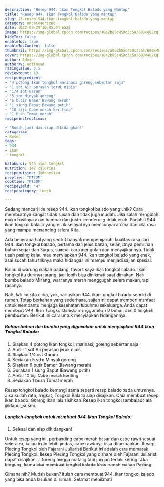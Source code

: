 ```yaml
---
description: "Resep 944. Ikan Tongkol Balado yang Mantap"
title: "Resep 944. Ikan Tongkol Balado yang Mantap"
slug: 23-resep-944-ikan-tongkol-balado-yang-mantap
category: Uncategorized
date: 2022-08-29T10:05:04.652Z
image: https://img-global.cpcdn.com/recipes/a0e2b85c450c3c5a/680x482cq70/944-ikan-tongkol-balado-foto-resep-utama.jpg
hideToc: false
enableToc: true
enableTocContent: false
thumbnail: https://img-global.cpcdn.com/recipes/a0e2b85c450c3c5a/680x482cq70/944-ikan-tongkol-balado-foto-resep-utama.jpg
cover: https://img-global.cpcdn.com/recipes/a0e2b85c450c3c5a/680x482cq70/944-ikan-tongkol-balado-foto-resep-utama.jpg
author: Admin
authorAv: notfound
ratingvalue: 3.5
reviewcount: 13
recipeingredient:
- "4 potong Ikan tongkol marinasi goreng sebentar saja"
- "1 sdt Air perasan jeruk nipis"
- "1/4 sdt Garam"
- "5 sdm Minyak goreng"
- "6 butir Bamer Bawang merah"
- "1 siung Baput Bawang putih"
- "10 biji Cabe merah keriting"
- "1 buah Tomat merah"
recipeinstructions:

- "Sudah jadi dan siap dihidangkan!"
categories:
- Resep
tags:
- 944
- ikan
- tongkol

katakunci: 944 ikan tongkol 
nutrition: 147 calories
recipecuisine: Indonesian
preptime: "PT23M"
cooktime: "PT39M"
recipeyield: "4"
recipecategory: Lunch

---
```





Sedang mencari ide resep 944. ikan tongkol balado yang unik? Cara membuatnya sangat tidak susah dan tidak juga mudah. Jika salah mengolah maka hasilnya akan hambar dan justru cenderung tidak enak. Padahal 944. ikan tongkol balado yang enak selayaknya mempunyai aroma dan cita rasa yang mampu memancing selera Kita.





Ada beberapa hal yang sedikit banyak mempengaruhi kualitas rasa dari 944. ikan tongkol balado, pertama dari jenis bahan, selanjutnya pemilihan bahan segar dan Bagus, sampai cara mengolah dan menyajikannya. Tidak usah pusing kalau mau menyiapkan 944. ikan tongkol balado yang enak,      asal sudah tahu triknya maka hidangan ini mampu menjadi sajian spesial.














Kalau di warung makan padang, favorit saya ikan tongkol balado. Ikan tongkol itu durinya jarang, jadi lebih bisa dinikmati saat dimakan. Nah bumbu balado Minang, warnanya merah menggugah selera makan, tapi rasanya.






Nah, kali ini kita coba, yuk, variasikan 944. ikan tongkol balado sendiri di rumah. Tetap berbahan yang sederhana, sajian ini dapat memberi manfaat untuk membantu menjaga kesehatan tubuhmu sekeluarga. Anda dapat membuat 944. Ikan Tongkol Balado menggunakan 8 bahan dan 0 langkah pembuatan. Berikut ini cara untuk menyiapkan hidangannya.

<!--inarticleads1-->

##### Bahan-bahan dan bumbu yang digunakan untuk menyiapkan 944. Ikan Tongkol Balado:

1. Siapkan 4 potong Ikan tongkol; marinasi, goreng sebentar saja
1. Ambil 1 sdt Air perasan jeruk nipis
1. Siapkan 1/4 sdt Garam
1. Sediakan 5 sdm Minyak goreng
1. Siapkan 6 butir Bamer (Bawang merah)
1. Gunakan 1 siung Baput (Bawang putih)
1. Ambil 10 biji Cabe merah keriting
1. Sediakan 1 buah Tomat merah


Resep tongkol balado kemangi sama seperti resep balado pada umumnya. Jika sudah rata, angkat, Tongkol Balado siap disajikan. Cara membuat resep ikan balado: Goreng ikan lalu sisihkan. Resep ikan tongkol sambalado ala @dapur_susmi. 

<!--inarticleads2-->

##### Langkah-langkah untuk membuat 944. Ikan Tongkol Balado:


1. Selesai dan siap dihidangkan!

Untuk resep yang ini, perbanding cabe merah besar dan cabe rawit sesuai selera ya, kalau ingin lebih pedas, cabe rawitnya bisa ditambahkan. Resep Plecing Tongkol oleh Fajarani Juliaristi Berikut ini adalah cara memasak Plecing Tongkol. Resep Plecing Tongkol yang dishare oleh Fajarani Juliaristi dapat disajikan. . Goreng hingga matang tapi jangan terlalu kering. Jika bingung, kamu bisa membuat tongkol balado khas rumah makan Padang. 

Gimana nih? Mudah bukan? Itulah cara membuat 944. ikan tongkol balado yang bisa anda lakukan di rumah. Selamat menikmati
